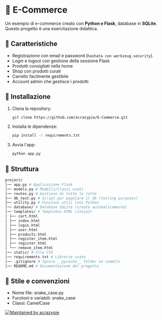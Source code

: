 # 🛒 E-Commerce

Un esempio di e-commerce creato con **Python e Flask**, database in **SQLite**.\
Questo progetto è una esercitazione didattica.

## 📝 Caratteristiche

- Registrazione con email e password (`hashata con werkzeug.security`).
- Login e logout con gestione della sessione Flask
- Prodotti consigliati nella home
- Shop con prodotti curati
- Carrello facilmente gestibile
- Account admin che gestisce i prodotti

## 💾 Installazione

1. Clona la repository:
   ```bash
   git clone https://github.com/acrazypie/E-Commerce.git
   ```
2. Installa le dipendenze:
   ```bash
   pip install -r requirements.txt
   ```
3. Avvia l'app:
   ```bash
   python app.py
   ```

## 📂 Struttura

```bash
project/
│── app.py # Applicazione Flask
│── models.py # Modelli/Classi usati
│── routes.py # Gestione di tutte le rotte
├── db_test.py # Script per popolare il db (testing purposes)
├── utility.py # Funzioni utili lato Python
│── database/ # Database SQLite (creato automaticamente)
│── templates/ # Templates HTML (Jinja2)
│ ├── cart.html
│ ├── index.html
│ ├── login.html
│ ├── user.html
│ ├── products.html
│ ├── register_item.html
│ ├── register.html
│ └── remove_item.html
│── static/ # File CSS
│── requirements.txt # Librerie usate
│── .gitignore # Ignore __pycache__ folder on commits
│── README.md # Documentazione del progetto

```

## 🚀 Stile e convenzioni

- Nome file: snake_case.py
- Funzioni e variabili: snake_case
- Classi: CamelCase

[![Maintained by acrazypie](https://img.shields.io/badge/maintained%20by-acrazypie-9cf?logo=github&style=flat-square)](https://linktr.ee/gen3sio)
